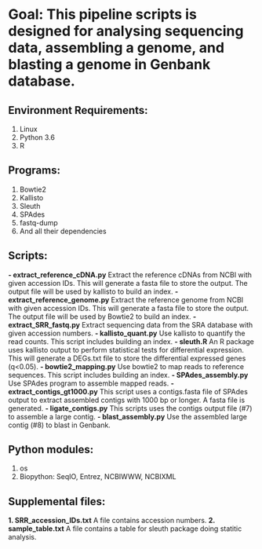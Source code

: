 # Goal: This pipeline scripts is designed for analysing sequencing data, assembling a genome, and blasting a genome in Genbank database. 

## Environment Requirements:
1. Linux
2. Python 3.6
3. R

## Programs:
1. Bowtie2
2. Kallisto
3. Sleuth
4. SPAdes
5. fastq-dump
6. And all their dependencies

## Scripts:
**- extract_reference_cDNA.py** Extract the reference cDNAs from NCBI with given accession IDs. This will generate a fasta file to store the output. The output file will be used by kallisto to build an index.
**- extract_reference_genome.py** Extract the reference genome from NCBI with given accession IDs. This will generate a fasta file to store the output. The output file will be used by Bowtie2 to build an index.
**- extract_SRR_fastq.py** Extract sequencing data from the SRA database with given accession numbers.
**- kallisto_quant.py** Use kallisto to quantify the read counts. This script includes building an index.
**- sleuth.R** An R package uses kallisto output to perform statistical tests for differential expression. This will generate a DEGs.txt file to store the differential expressed genes (q<0.05).
**- bowtie2_mapping.py** Use bowtie2 to map reads to reference sequences. This script includes building an index.
**- SPAdes_assembly.py** Use SPAdes program to assemble mapped reads.
**- extract_contigs_gt1000.py** This script uses a contigs.fasta file of SPAdes output to extract assembled contigs with 1000 bp or longer. A fasta file is generated. 
**- ligate_contigs.py** This scripts uses the contigs output file (#7) to assemble a large contig.
**- blast_assembly.py** Use the assembled large contig (#8) to blast in Genbank.

## Python modules:
1. os
2. Biopython: SeqIO, Entrez, NCBIWWW, NCBIXML

## Supplemental files:
**1. SRR_accession_IDs.txt** A file contains accession numbers.
**2. sample_table.txt** A file contains a table for sleuth package doing statitic analysis.

